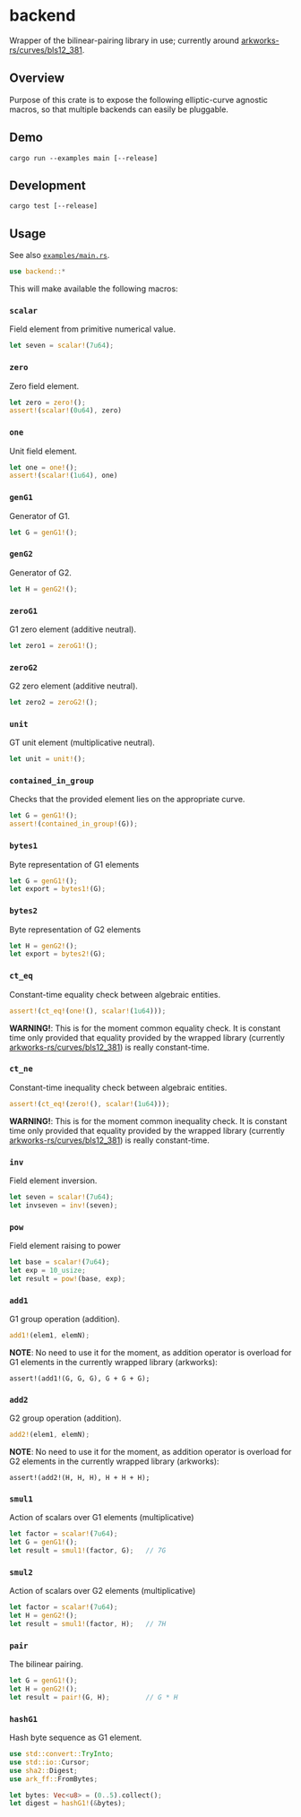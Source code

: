# backend

Wrapper of the bilinear-pairing library in use; currently around
[arkworks-rs/curves/bls12_381](https://github.com/arkworks-rs/curves/tree/master/bls12_381).

## Overview

Purpose of this crate is to expose the following elliptic-curve agnostic macros,
so that multiple backends can easily be pluggable.


## Demo

```commandline
cargo run --examples main [--release]
```

## Development

```commandline
cargo test [--release]
```

## Usage

See also [`examples/main.rs`](./examples/main.rs).

```rust
use backend::*
```

This will make available the following macros:

### `scalar`

Field element from primitive numerical value.

```rust
let seven = scalar!(7u64);
```

### `zero`

Zero field element.

```rust
let zero = zero!();
assert!(scalar!(0u64), zero)
```

### `one`

Unit field element.

```rust
let one = one!();
assert!(scalar!(1u64), one)
```

### `genG1`

Generator of G1.

```rust
let G = genG1!();
```

### `genG2`

Generator of G2.

```rust
let H = genG2!();
```

### `zeroG1`

G1 zero element (additive neutral).

```rust
let zero1 = zeroG1!();
```

### `zeroG2`

G2 zero element (additive neutral).

```rust
let zero2 = zeroG2!();
```

### `unit`

GT unit element (multiplicative neutral).

```rust
let unit = unit!();
```

### `contained_in_group`

Checks that the provided element lies on the appropriate curve.

```rust
let G = genG1!();
assert!(contained_in_group!(G));
```

### `bytes1`

Byte representation of G1 elements

```rust
let G = genG1!();
let export = bytes1!(G);
```

### `bytes2`

Byte representation of G2 elements

```rust
let H = genG2!();
let export = bytes2!(G);
```

### `ct_eq`

Constant-time equality check between algebraic entities. 

```rust
assert!(ct_eq!(one!(), scalar!(1u64)));
```

**WARNING!**: This is for the moment common equality check. It is
constant time only provided that equality provided by the wrapped
library (currently [arkworks-rs/curves/bls12_381](https://github.com/arkworks-rs/curves/tree/master/bls12_381))
is really constant-time.

### `ct_ne`

Constant-time inequality check between algebraic entities.

```rust
assert!(ct_eq!(zero!(), scalar!(1u64)));
```

**WARNING!**: This is for the moment common inequality check. It is
constant time only provided that equality provided by the wrapped
library (currently [arkworks-rs/curves/bls12_381](https://github.com/arkworks-rs/curves/tree/master/bls12_381))
is really constant-time.

### `inv`

Field element inversion.

```rust
let seven = scalar!(7u64);
let invseven = inv!(seven);
```

### `pow`

Field element raising to power

```rust
let base = scalar!(7u64);
let exp = 10_usize;
let result = pow!(base, exp);
```

### `add1`

G1 group operation (addition).

```rust
add1!(elem1, elemN);
```

**NOTE**: No need to use it for the moment, as addition operator
is overload for G1 elements in the currently wrapped library (arkworks):

```
assert!(add1!(G, G, G), G + G + G);
```

### `add2`

G2 group operation (addition).

```rust
add2!(elem1, elemN);
```

**NOTE**: No need to use it for the moment, as addition operator
is overload for G2 elements in the currently wrapped library (arkworks):

```
assert!(add2!(H, H, H), H + H + H);
```

### `smul1`

Action of scalars over G1 elements (multiplicative)

```rust
let factor = scalar!(7u64);
let G = genG1!();
let result = smul1!(factor, G);   // 7G
```

### `smul2`

Action of scalars over G2 elements (multiplicative)

```rust
let factor = scalar!(7u64);
let H = genG2!();
let result = smul1!(factor, H);   // 7H
```

### `pair`

The bilinear pairing.

```rust
let G = genG1!();
let H = genG2!();
let result = pair!(G, H);         // G * H
```

### `hashG1`

Hash byte sequence as G1 element.

```rust
use std::convert::TryInto;
use std::io::Cursor;
use sha2::Digest;
use ark_ff::FromBytes;

let bytes: Vec<u8> = (0..5).collect();
let digest = hashG1!(&bytes);
```
